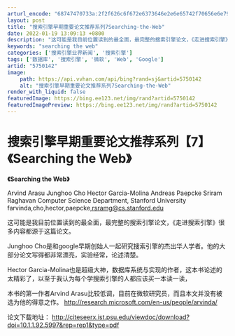```yaml
---
arturl_encode: "68747470733a:2f2f626c6f672e6373646e2e6e65742f70656e6e796c69616e:672f61727469636c652f64657461696c732f35373530313432"
layout: post
title: "搜索引擎早期重要论文推荐系列7Searching-the-Web"
date: 2022-01-19 13:09:13 +0800
description: "这可能是我目前位置读到的最全面，最完整的搜索引擎论文，《走进搜索引擎》很多内容都源于这篇论文。_se"
keywords: "searching the web"
categories: ['搜索引擎业界新闻', '搜索引擎']
tags: ['数据库', '搜索引擎', '微软', 'Web', 'Google']
artid: "5750142"
image:
    path: https://api.vvhan.com/api/bing?rand=sj&artid=5750142
    alt: "搜索引擎早期重要论文推荐系列7Searching-the-Web"
render_with_liquid: false
featuredImage: https://bing.ee123.net/img/rand?artid=5750142
featuredImagePreview: https://bing.ee123.net/img/rand?artid=5750142
---
```


# 搜索引擎早期重要论文推荐系列【7】《Searching the Web》

**《Searching the Web》**

Arvind Arasu Junghoo Cho Hector Garcia-Molina Andreas Paepcke Sriram Raghavan Computer Science Department, Stanford University farvinda,cho,hector,paepcke,rsramg@cs.stanford.edu

这可能是我目前位置读到的最全面，最完整的搜索引擎论文，《走进搜索引擎》很多内容都源于这篇论文。

Junghoo Cho是和google早期创始人一起研究搜索引擎的杰出华人学者。他的大部分论文写得都非常漂亮，实验经常，论述清楚。

Hector Garcia-Molina也是超级大神，数据库系统与实现的作者，这本书论述的太精彩了，以至于我认为每个学搜索引擎的人都应该买一本读一读，

本书的第一作者Arvind Arasu比较低调，目前在微软研究员，而且本文并没有被选为他的得意之作。
<http://research.microsoft.com/en-us/people/arvinda/>

论文下载地址：
<http://citeseerx.ist.psu.edu/viewdoc/download?doi=10.1.1.92.5997&rep=rep1&type=pdf>